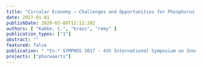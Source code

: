 ```yaml
---
title: "Circular Economy – Challenges and Opportunities for Phosphorus Recovery & Recycling from Wastes in Europe"
date: 2017-01-01
publishDate: 2020-03-09T12:12:28Z
authors: [ "Kabbe, C.", "kraus", "remy" ]
publication_types: ["1"]
abstract: ""
featured: false
publication: " *In:* SYMPHOS 2017 - 4th International Symposium on Innovation and Technology in the Phosphate Industry. Benguerir, Morocco"
projects: ["phorwaerts"]
---
```


